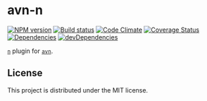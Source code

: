 # avn-n

[![NPM version][npm-image]][npm-url] [![Build status][travis-image]][travis-url] [![Code Climate][codeclimate-image]][codeclimate-url] [![Coverage Status][coverage-image]][coverage-url] [![Dependencies][david-image]][david-url] [![devDependencies][david-dev-image]][david-dev-url]

[`n`][n] plugin for [`avn`][avn].

## License

This project is distributed under the MIT license.


[travis-url]: http://travis-ci.org/wbyoung/avn-n
[travis-image]: https://secure.travis-ci.org/wbyoung/avn-n.png?branch=master
[npm-url]: https://npmjs.org/package/avn-n
[npm-image]: https://badge.fury.io/js/avn-n.png
[codeclimate-image]: https://codeclimate.com/github/wbyoung/avn-n.png
[codeclimate-url]: https://codeclimate.com/github/wbyoung/avn-n
[coverage-image]: https://coveralls.io/repos/wbyoung/avn-n/badge.png
[coverage-url]: https://coveralls.io/r/wbyoung/avn-n
[david-image]: https://david-dm.org/wbyoung/avn-n.png?theme=shields.io
[david-url]: https://david-dm.org/wbyoung/avn-n
[david-dev-image]: https://david-dm.org/wbyoung/avn-n/dev-status.png?theme=shields.io
[david-dev-url]: https://david-dm.org/wbyoung/avn-n#info=devDependencies

[n]: https://github.com/visionmedia/n
[avn]: https://github.com/wbyoung/avn
